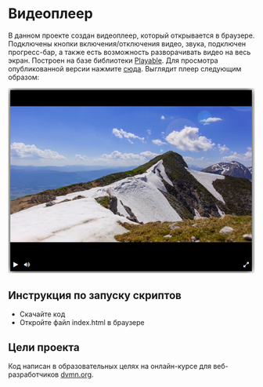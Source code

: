 # Видеоплеер

В данном проекте создан видеоплеер, который открывается в браузере. Подключены
кнопки включения/отключения видео, звука, подключен прогресс-бар, а также есть возможность разворачивать
видео на весь экран.
Построен на базе библиотеки [Playable](https://wix.github.io/playable/).
Для просмотра опубликованной версии нажмите [сюда](https://fiskless.github.io/video_player/).
Выглядит плеер следующим образом:

![Image alt](https://github.com/Fiskless/video_player/blob/master/screenshots/player_screenshot.png)

## Инструкция по запуску скриптов

- Скачайте код
- Откройте файл index.html в браузере

## Цели проекта

Код написан в образовательных целях на онлайн-курсе для веб-разработчиков [dvmn.org](https://dvmn.org/).
